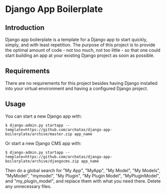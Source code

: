 # Django App Boilerplate

## Introduction

Django app boilerplate is a template for a Django app to start quickly, simply, and with least repetition. The purpose of this project is to provide the optimal amount of code - not too much, not too little - so that one could start building an app at your existing Django project as soon as possible.

## Requirements

There are no requirements for this project besides having Django installed into your virtual environment and having a configured Django project.

## Usage

You can start a new Django app with:

```
$ django-admin.py startapp --template=https://github.com/archatas/django-app-boilerplate/archive/master.zip app_name
```

Or start a new Django CMS app with:

```
$ django-admin.py startapp --template=https://github.com/archatas/django-app-boilerplate/archive/djangocms.zip app_name
```

Then do a global search for "My App", "MyApp", "My Model", "My Models", "MyModel", "mymodel", "My Plugin", "My Plugin Model", "MyPluginModel", and "my\_plugin_model", and replace them with what you need there. Delete any unnecessary files.
